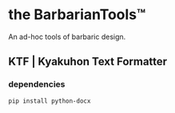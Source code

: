 # the BarbarianTools™

An ad-hoc tools of barbaric design.

## KTF | Kyakuhon Text Formatter

### dependencies

```bash
pip install python-docx
```
